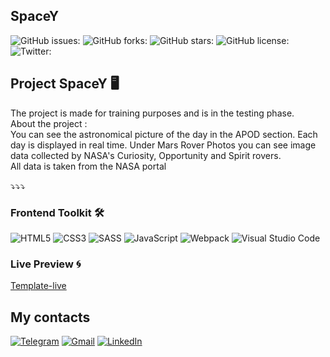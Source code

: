 ## SpaceY 
![GitHub issues:](https://img.shields.io/github/issues/SergeyShurkhovetckii/Space.github.io)
![GitHub forks:](https://img.shields.io/github/forks/SergeyShurkhovetckii/Space.github.io)
![GitHub stars:](https://img.shields.io/github/stars/SergeyShurkhovetckii/Space.github.io)
![GitHub license:](https://img.shields.io/github/license/SergeyShurkhovetckii/Space.github.io)
![Twitter:](https://img.shields.io/twitter/url?url=https%3A%2F%2Fgithub.com%2FSergeyShurkhovetckii%2FSpace.github.io)

## Project SpaceY 🖥

<p>
The project is made for training purposes and is in the testing phase.<br>
About the project :<br>
You can see the astronomical picture of the day in the APOD section. 
Each day is displayed in real time. 
Under Mars Rover Photos you can see image data collected by NASA's Curiosity, Opportunity and Spirit rovers.<br>
 All data is taken from the NASA portal
</p>

⤵️⤵️⤵️
### Frontend Toolkit 🛠

![HTML5](https://img.shields.io/badge/html5-%23E34F26.svg?style=for-the-badge&logo=html5&logoColor=white)
![CSS3](https://img.shields.io/badge/css3-%231572B6.svg?style=for-the-badge&logo=css3&logoColor=white)
![SASS](https://img.shields.io/badge/SASS-hotpink.svg?style=for-the-badge&logo=SASS&logoColor=white)
![JavaScript](https://img.shields.io/badge/javascript-%23323330.svg?style=for-the-badge&logo=javascript&logoColor=%23F7DF1E)
![Webpack](https://img.shields.io/badge/webpack-%238DD6F9.svg?style=for-the-badge&logo=webpack&logoColor=black)
![Visual Studio Code](https://img.shields.io/badge/Visual%20Studio%20Code-0078d7.svg?style=for-the-badge&logo=visual-studio-code&logoColor=white)

### Live Preview 🌀 

<a href='https://sergeyshurkhovetckii.github.io/Space.github.io/'>Template-live<a>

<h2>My contacts</h2>

<a href="https://t.me/Shurkhovetskii_Sergey">![Telegram](https://img.shields.io/badge/Telegram-2CA5E0?style=for-the-badge&logo=telegram&logoColor=white)</a>
<a href="mailto:sshurkhovetskii@gmail.com">![Gmail](https://img.shields.io/badge/Gmail-D14836?style=for-the-badge&logo=gmail&logoColor=white)</a>
<a href="https://www.linkedin.com/in/sergey-shurkhovetskii-13183a256/">![LinkedIn](https://img.shields.io/badge/linkedin-%230077B5.svg?style=for-the-badge&logo=linkedin&logoColor=white)</a>


